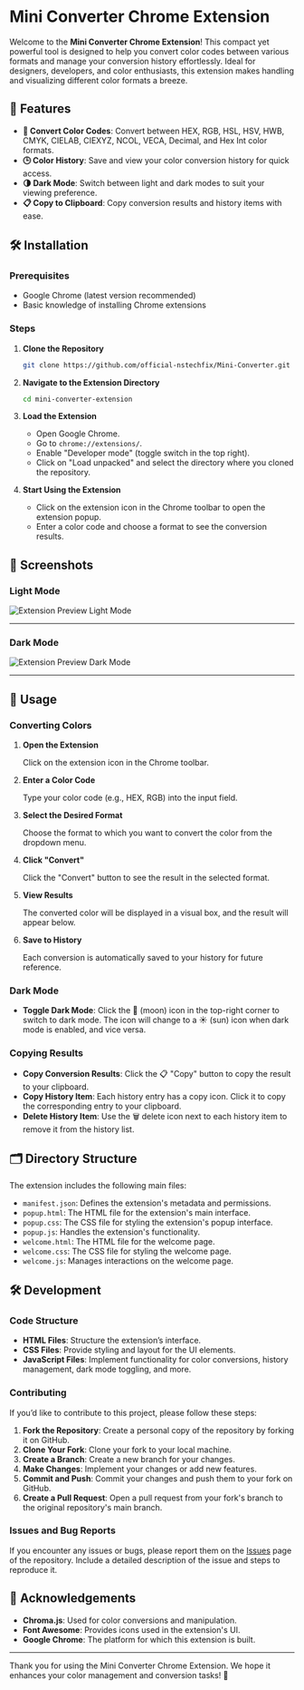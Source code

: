 # Mini Converter Chrome Extension

Welcome to the **Mini Converter Chrome Extension**! This compact yet powerful tool is designed to help you convert color codes between various formats and manage your conversion history effortlessly. Ideal for designers, developers, and color enthusiasts, this extension makes handling and visualizing different color formats a breeze.

## 🚀 Features

- **🔄 Convert Color Codes**: Convert between HEX, RGB, HSL, HSV, HWB, CMYK, CIELAB, CIEXYZ, NCOL, VECA, Decimal, and Hex Int color formats.
- **🕒 Color History**: Save and view your color conversion history for quick access.
- **🌗 Dark Mode**: Switch between light and dark modes to suit your viewing preference.
- **📋 Copy to Clipboard**: Copy conversion results and history items with ease.

## 🛠️ Installation

### Prerequisites

- Google Chrome (latest version recommended)
- Basic knowledge of installing Chrome extensions

### Steps

1. **Clone the Repository**

   ```bash
   git clone https://github.com/official-nstechfix/Mini-Converter.git


2. **Navigate to the Extension Directory**

   ```bash
   cd mini-converter-extension
   ```

3. **Load the Extension**

   - Open Google Chrome.
   - Go to `chrome://extensions/`.
   - Enable "Developer mode" (toggle switch in the top right).
   - Click on "Load unpacked" and select the directory where you cloned the repository.

4. **Start Using the Extension**

   - Click on the extension icon in the Chrome toolbar to open the extension popup.
   - Enter a color code and choose a format to see the conversion results.

## 📸 Screenshots

### Light Mode
![Extension Preview Light Mode](https://github.com/official-nstechfix/Projects-Templates/blob/main/Extensions/Mini%20Converter/Light.png)


---

### Dark Mode

![Extension Preview Dark Mode](https://github.com/official-nstechfix/Projects-Templates/blob/main/Extensions/Mini%20Converter/Dark.png)


---

## 📘 Usage

### Converting Colors

1. **Open the Extension**

   Click on the extension icon in the Chrome toolbar.

2. **Enter a Color Code**

   Type your color code (e.g., HEX, RGB) into the input field.

3. **Select the Desired Format**

   Choose the format to which you want to convert the color from the dropdown menu.

4. **Click "Convert"**

   Click the "Convert" button to see the result in the selected format.

5. **View Results**

   The converted color will be displayed in a visual box, and the result will appear below.

6. **Save to History**

   Each conversion is automatically saved to your history for future reference.

### Dark Mode

- **Toggle Dark Mode**: Click the 🌙 (moon) icon in the top-right corner to switch to dark mode. The icon will change to a ☀️ (sun) icon when dark mode is enabled, and vice versa.

### Copying Results

- **Copy Conversion Results**: Click the 📋 "Copy" button to copy the result to your clipboard.
- **Copy History Item**: Each history entry has a copy icon. Click it to copy the corresponding entry to your clipboard.
- **Delete History Item**: Use the 🗑️ delete icon next to each history item to remove it from the history list.

## 🗂️ Directory Structure

The extension includes the following main files:

- `manifest.json`: Defines the extension's metadata and permissions.
- `popup.html`: The HTML file for the extension's main interface.
- `popup.css`: The CSS file for styling the extension's popup interface.
- `popup.js`: Handles the extension's functionality.
- `welcome.html`: The HTML file for the welcome page.
- `welcome.css`: The CSS file for styling the welcome page.
- `welcome.js`: Manages interactions on the welcome page.

## 🛠️ Development

### Code Structure

- **HTML Files**: Structure the extension’s interface.
- **CSS Files**: Provide styling and layout for the UI elements.
- **JavaScript Files**: Implement functionality for color conversions, history management, dark mode toggling, and more.

### Contributing

If you’d like to contribute to this project, please follow these steps:

1. **Fork the Repository**: Create a personal copy of the repository by forking it on GitHub.
2. **Clone Your Fork**: Clone your fork to your local machine.
3. **Create a Branch**: Create a new branch for your changes.
4. **Make Changes**: Implement your changes or add new features.
5. **Commit and Push**: Commit your changes and push them to your fork on GitHub.
6. **Create a Pull Request**: Open a pull request from your fork's branch to the original repository's main branch.

### Issues and Bug Reports

If you encounter any issues or bugs, please report them on the [Issues](https://github.com/official-nstechfix/Mini-Converter/issues) page of the repository. Include a detailed description of the issue and steps to reproduce it.



## 🙏 Acknowledgements

- **Chroma.js**: Used for color conversions and manipulation.
- **Font Awesome**: Provides icons used in the extension's UI.
- **Google Chrome**: The platform for which this extension is built.


---

Thank you for using the Mini Converter Chrome Extension. We hope it enhances your color management and conversion tasks! 🎉
